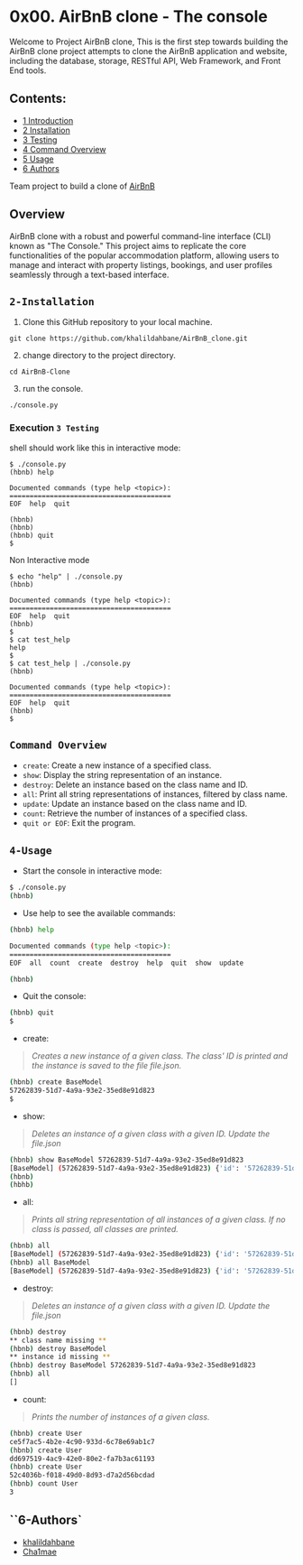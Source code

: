 # 0x00. AirBnB clone - The console

Welcome to Project AirBnB clone, This is the first step towards building the AirBnB clone project attempts to clone the AirBnB application and website, including the database, storage, RESTful API, Web Framework, and Front End tools.

## Contents:

* [1 Introduction](#1-Introduction)
* [2 Installation](#2-Installation)
* [3 Testing](#3-Testing)
* [4 Command Overview](#4-Command)
* [5 Usage](#5-Usage)
* [6 Authors](#6-Authors)


Team project to build a clone of [AirBnB](https://www.airbnb.com/)

## Overview

AirBnB clone with a robust and powerful command-line interface (CLI) known as "The Console." This project aims to replicate the core functionalities of the popular accommodation platform, allowing users to manage and interact with property listings, bookings, and user profiles seamlessly through a text-based interface.

## ``2-Installation``
1.  Clone this GitHub repository to your local machine.

`git clone https://github.com/khalildahbane/AirBnB_clone.git`

2.  change directory to the project directory.

`cd AirBnB-Clone` 

3.  run the console.

`./console.py`

### Execution ``3 Testing``

shell should work like this in interactive mode:

```
$ ./console.py
(hbnb) help

Documented commands (type help <topic>):
========================================
EOF  help  quit

(hbnb) 
(hbnb) 
(hbnb) quit
$
```
Non Interactive mode
```
$ echo "help" | ./console.py
(hbnb)

Documented commands (type help <topic>):
========================================
EOF  help  quit
(hbnb) 
$
$ cat test_help
help
$
$ cat test_help | ./console.py
(hbnb)

Documented commands (type help <topic>):
========================================
EOF  help  quit
(hbnb) 
$
```

## ``Command Overview ``

* `create`: Create a new instance of a specified class.
* `show`: Display the string representation of an instance.
* `destroy`: Delete an instance based on the class name and ID.
* `all`: Print all string representations of instances, filtered by class name.
* `update`: Update an instance based on the class name and ID.
* `count`: Retrieve the number of instances of a specified class.
* `quit or EOF`: Exit the program.

## ``4-Usage``

* Start the console in interactive mode:

```bash
$ ./console.py
(hbnb)
```

* Use help to see the available commands:

```bash
(hbnb) help

Documented commands (type help <topic>):
========================================
EOF  all  count  create  destroy  help  quit  show  update

(hbnb)
```

* Quit the console:

```bash
(hbnb) quit
$
```

* create:

> *Creates a new instance of a given class. The class' ID is printed and the instance is saved to the file file.json.*

```bash
(hbnb) create BaseModel
57262839-51d7-4a9a-93e2-35ed8e91d823
$
```

* show:

> *Deletes an instance of a given class with a given ID.*
> *Update the file.json*

```bash
(hbnb) show BaseModel 57262839-51d7-4a9a-93e2-35ed8e91d823
[BaseModel] (57262839-51d7-4a9a-93e2-35ed8e91d823) {'id': '57262839-51d7-4a9a-93e2-35ed8e91d823', 'created_at': datetime.datetime(2023, 8, 13, 14, 19, 19, 412265), 'updated_at': datetime.datetime(2023, 8, 13, 14, 19, 19, 412357)}
(hbnb)
(hbhb)
```

* all:

> *Prints all string representation of all instances of a given class.*
> *If no class is passed, all classes are printed.*

```bash
(hbnb) all
[BaseModel] (57262839-51d7-4a9a-93e2-35ed8e91d823) {'id': '57262839-51d7-4a9a-93e2-35ed8e91d823', 'created_at': datetime.datetime(2023, 8, 13, 14, 19, 19, 412265), 'updated_at': datetime.datetime(2023, 8, 13, 14, 19, 19, 412357)}
(hbnb) all BaseModel
[BaseModel] (57262839-51d7-4a9a-93e2-35ed8e91d823) {'id': '57262839-51d7-4a9a-93e2-35ed8e91d823', 'created_at': datetime.datetime(2023, 8, 13, 14, 19, 19, 412265), 'updated_at': datetime.datetime(2023, 8, 13, 14, 19, 19, 412357)}
```
* destroy:

>*Deletes an instance of a given class with a given ID.*
>*Update the file.json*

```bash
(hbnb) destroy
** class name missing **
(hbnb) destroy BaseModel
** instance id missing **
(hbnb) destroy BaseModel 57262839-51d7-4a9a-93e2-35ed8e91d823
(hbnb) all
[]
```

* count:

> *Prints the number of instances of a given class.*

```bash
(hbnb) create User
ce5f7ac5-4b2e-4c90-933d-6c78e69ab1c7
(hbnb) create User
dd697519-4ac9-42e0-80e2-fa7b3ac61193
(hbnb) create User
52c4036b-f018-49d0-8d93-d7a2d56bcdad
(hbnb) count User
3
```

## ``6-Authors`

-  [khalildahbane](https://github.com/khalildahbane)
-  [Cha1mae](https://github.com/Cha1mae)
